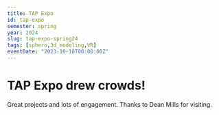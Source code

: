 ```yaml
---
title: TAP Expo
id: tap-expo
semester: spring
year: 2024
slug: tap-expo-spring24
tags: [sphero,3d_modeling,VR]
eventDate: "2023-10-10T00:00:00Z"
---
```


# TAP Expo drew crowds!

Great projects and lots of engagement. Thanks to Dean Mills for visiting.